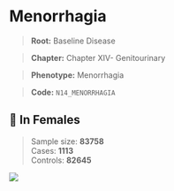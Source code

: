 # Menorrhagia

> **Root:** Baseline Disease  

> **Chapter:** Chapter XIV- Genitourinary  

> **Phenotype:** Menorrhagia  

> **Code:** `N14_MENORRHAGIA`

## 👩 In Females  
> Sample size: **83758**  
> Cases: **1113**  
> Controls: **82645**
<img src="/Disease/Figures/ALL/Incidence/N14_MENORRHAGIA.png"/>
<CsvTable src="/Disease_Data/ALL/Incidence/COX_N14_MENORRHAGIA.csv" label="🔍 View full results" />
